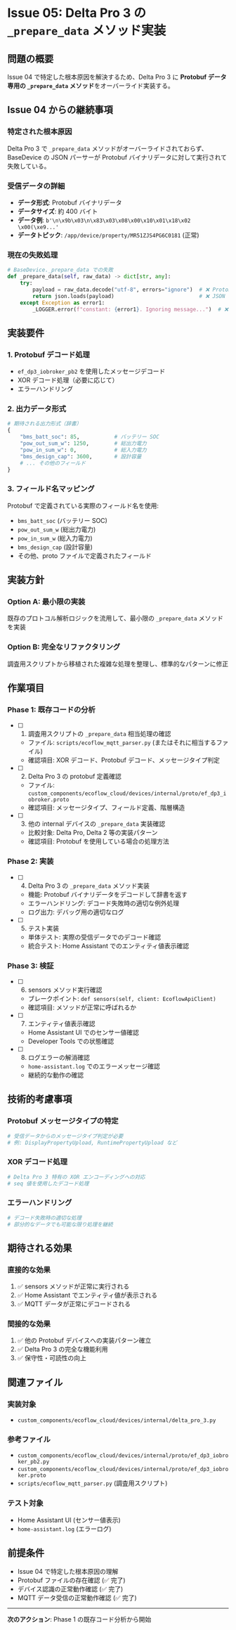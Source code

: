# Issue 05: Delta Pro 3 の `_prepare_data` メソッド実装

## 問題の概要

Issue 04 で特定した根本原因を解決するため、Delta Pro 3 に **Protobuf データ専用の `_prepare_data` メソッド**をオーバーライド実装する。

## Issue 04 からの継続事項

### **特定された根本原因**

Delta Pro 3 で `_prepare_data` メソッドがオーバーライドされておらず、BaseDevice の JSON パーサーが Protobuf バイナリデータに対して実行されて失敗している。

### **受信データの詳細**

- **データ形式**: Protobuf バイナリデータ
- **データサイズ**: 約 400 バイト
- **データ例**: `b'\n\x9b\x03\n\x83\x03\x08\x00\x10\x01\x18\x02 \x00(\xe9...'`
- **データトピック**: `/app/device/property/MR51ZJS4PG6C0181` (正常)

### **現在の失敗処理**

```python
# BaseDevice._prepare_data での失敗
def _prepare_data(self, raw_data) -> dict[str, any]:
    try:
        payload = raw_data.decode("utf-8", errors="ignore")  # ❌ Protobuf に UTF-8 デコード
        return json.loads(payload)                           # ❌ JSON パース試行で失敗
    except Exception as error1:
        _LOGGER.error(f"constant: {error1}. Ignoring message...")  # ❌ エラーで処理中断
```

## 実装要件

### **1. Protobuf デコード処理**

- `ef_dp3_iobroker_pb2` を使用したメッセージデコード
- XOR デコード処理（必要に応じて）
- エラーハンドリング

### **2. 出力データ形式**

```python
# 期待される出力形式（辞書）
{
    "bms_batt_soc": 85,           # バッテリー SOC
    "pow_out_sum_w": 1250,        # 総出力電力
    "pow_in_sum_w": 0,            # 総入力電力
    "bms_design_cap": 3600,       # 設計容量
    # ... その他のフィールド
}
```

### **3. フィールド名マッピング**

Protobuf で定義されている実際のフィールド名を使用:

- `bms_batt_soc` (バッテリー SOC)
- `pow_out_sum_w` (総出力電力)
- `pow_in_sum_w` (総入力電力)
- `bms_design_cap` (設計容量)
- その他、proto ファイルで定義されたフィールド

## 実装方針

### **Option A: 最小限の実装**

既存のプロトコル解析ロジックを流用して、最小限の `_prepare_data` メソッドを実装

### **Option B: 完全なリファクタリング**

調査用スクリプトから移植された複雑な処理を整理し、標準的なパターンに修正

## 作業項目

### **Phase 1: 既存コードの分析**

- [ ] 1. 調査用スクリプトの `_prepare_data` 相当処理の確認

  - ファイル: `scripts/ecoflow_mqtt_parser.py` (またはそれに相当するファイル)
  - 確認項目: XOR デコード、Protobuf デコード、メッセージタイプ判定

- [ ] 2. Delta Pro 3 の protobuf 定義確認

  - ファイル: `custom_components/ecoflow_cloud/devices/internal/proto/ef_dp3_iobroker.proto`
  - 確認項目: メッセージタイプ、フィールド定義、階層構造

- [ ] 3. 他の internal デバイスの `_prepare_data` 実装確認
  - 比較対象: Delta Pro, Delta 2 等の実装パターン
  - 確認項目: Protobuf を使用している場合の処理方法

### **Phase 2: 実装**

- [ ] 4. Delta Pro 3 の `_prepare_data` メソッド実装

  - 機能: Protobuf バイナリデータをデコードして辞書を返す
  - エラーハンドリング: デコード失敗時の適切な例外処理
  - ログ出力: デバッグ用の適切なログ

- [ ] 5. テスト実装
  - 単体テスト: 実際の受信データでのデコード確認
  - 統合テスト: Home Assistant でのエンティティ値表示確認

### **Phase 3: 検証**

- [ ] 6. sensors メソッド実行確認

  - ブレークポイント: `def sensors(self, client: EcoflowApiClient)`
  - 確認項目: メソッドが正常に呼ばれるか

- [ ] 7. エンティティ値表示確認

  - Home Assistant UI でのセンサー値確認
  - Developer Tools での状態確認

- [ ] 8. ログエラーの解消確認
  - `home-assistant.log` でのエラーメッセージ確認
  - 継続的な動作の確認

## 技術的考慮事項

### **Protobuf メッセージタイプの特定**

```python
# 受信データからのメッセージタイプ判定が必要
# 例: DisplayPropertyUpload, RuntimePropertyUpload など
```

### **XOR デコード処理**

```python
# Delta Pro 3 特有の XOR エンコーディングへの対応
# seq 値を使用したデコード処理
```

### **エラーハンドリング**

```python
# デコード失敗時の適切な処理
# 部分的なデータでも可能な限り処理を継続
```

## 期待される効果

### **直接的な効果**

1. ✅ sensors メソッドが正常に実行される
2. ✅ Home Assistant でエンティティ値が表示される
3. ✅ MQTT データが正常にデコードされる

### **間接的な効果**

1. ✅ 他の Protobuf デバイスへの実装パターン確立
2. ✅ Delta Pro 3 の完全な機能利用
3. ✅ 保守性・可読性の向上

## 関連ファイル

### **実装対象**

- `custom_components/ecoflow_cloud/devices/internal/delta_pro_3.py`

### **参考ファイル**

- `custom_components/ecoflow_cloud/devices/internal/proto/ef_dp3_iobroker_pb2.py`
- `custom_components/ecoflow_cloud/devices/internal/proto/ef_dp3_iobroker.proto`
- `scripts/ecoflow_mqtt_parser.py` (調査用スクリプト)

### **テスト対象**

- Home Assistant UI (センサー値表示)
- `home-assistant.log` (エラーログ)

## 前提条件

- Issue 04 で特定した根本原因の理解
- Protobuf ファイルの存在確認 (✅ 完了)
- デバイス認識の正常動作確認 (✅ 完了)
- MQTT データ受信の正常動作確認 (✅ 完了)

---

**次のアクション**: Phase 1 の既存コード分析から開始

